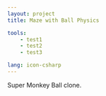 ```yaml
---
layout: project
title: Maze with Ball Physics

tools:
    - test1
    - test2
    - test3

lang: icon-csharp
---
```


Super Monkey Ball clone.
